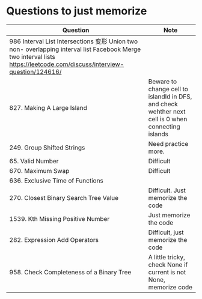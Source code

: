# Questions to just memorize
| Question                | Note                         
| ------------------------| ------------------------------ 
| 986 Interval List Intersections 变形 Union two non- overlapping interval list Facebook Merge two interval lists https://leetcode.com/discuss/interview-question/124616/ | 
| 827. Making A Large Island | Beware to change cell to islandId in DFS, and check wehther next cell is 0 when connecting islands
| 249. Group Shifted Strings | Need practice more.
| 65. Valid Number | Difficult
| 670. Maximum Swap | Difficult
| 636. Exclusive Time of Functions | 
| 270. Closest Binary Search Tree Value | Difficult. Just memorize the code
| 1539. Kth Missing Positive Number | Just memorize the code
| 282. Expression Add Operators | Difficult, just memorize the code
| 958. Check Completeness of a Binary Tree | A little tricky, check None if current is not None, memorize code

